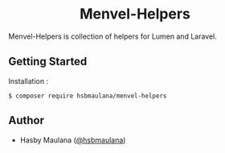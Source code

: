 <h1 align="center">Menvel-Helpers</h1>

Menvel-Helpers is collection of helpers for Lumen and Laravel.

Getting Started
---

Installation :

```
$ composer require hsbmaulana/menvel-helpers
```

Author
---

- Hasby Maulana ([@hsbmaulana](https://linkedin.com/in/hsbmaulana))
